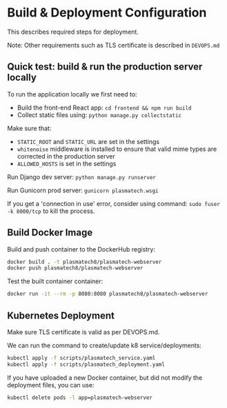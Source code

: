 # Build & Deployment Configuration

This describes required steps for deployment.

Note: Other requirements such as TLS certificate is described in `DEVOPS.md`

## Quick test: build & run the production server locally

To run the application locally we first need to:
* Build the front-end React app: `cd frontend && npm run build`
* Collect static files using: `python manage.py collectstatic`

Make sure that:
* `STATIC_ROOT` and `STATIC_URL` are set in the settings
* `whitenoise` middleware is installed to ensure that valid mime types are corrected in the production server
* `ALLOWED_HOSTS` is set in the settings

Run Django dev server: `python manage.py runserver`

Run Gunicorn prod server: `gunicorn plasmatech.wsgi`

If you get a 'connection in use' error, consider using command: `sudo fuser -k 8000/tcp` to kill
the process.

## Build Docker Image

Build and push container to the DockerHub registry:
```bash
docker build . -t plasmatech8/plasmatech-webserver
docker push plasmatech8/plasmatech-webserver
```

Test the built container container:
```bash
docker run -it --rm -p 8080:8080 plasmatech8/plasmatech-webserver
```

## Kubernetes Deployment

Make sure TLS certificate is valid as per DEVOPS.md.

We can run the command to create/update k8 service/deployments:
```bash
kubectl apply -f scripts/plasmatech_service.yaml
kubectl apply -f scripts/plasmatech_deployment.yaml
```

If you have uploaded a new Docker container, but did not modify the deployment files, you can use:
```bash
kubectl delete pods -l app=plasmatech-webserver
```
